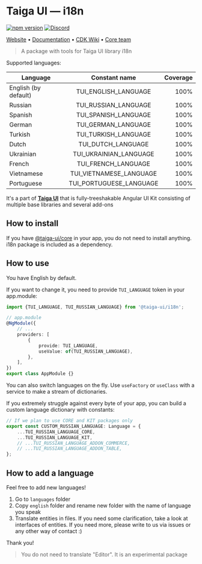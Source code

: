 # Taiga UI — i18n

[![npm version](https://img.shields.io/npm/v/@taiga-ui/cdk.svg)](https://npmjs.com/package/@taiga-ui/i18n)
[![Discord](https://img.shields.io/discord/748677963142135818?color=7289DA&label=%23taiga-ui&logo=discord&logoColor=white)](https://discord.gg/Us8d8JVaTg)

[Website](https://taiga-ui.dev) • [Documentation](https://taiga-ui.dev/getting-started) • [CDK Wiki](https://github.com/TinkoffCreditSystems/taiga-ui/wiki) • [Core team](https://github.com/TinkoffCreditSystems/taiga-ui/#core-team)

<!-- Do not change next line without i18n demo page -->

> A package with tools for Taiga UI library i18n

Supported languages:

| Language             |      Constant name      | Coverage |
| -------------------- | :---------------------: | -------: |
| English (by default) |  TUI_ENGLISH_LANGUAGE   |     100% |
| Russian              |  TUI_RUSSIAN_LANGUAGE   |     100% |
| Spanish              |  TUI_SPANISH_LANGUAGE   |     100% |
| German               |   TUI_GERMAN_LANGUAGE   |     100% |
| Turkish              |  TUI_TURKISH_LANGUAGE   |     100% |
| Dutch                |   TUI_DUTCH_LANGUAGE    |     100% |
| Ukrainian            | TUI_UKRAINIAN_LANGUAGE  |     100% |
| French               |   TUI_FRENCH_LANGUAGE   |     100% |
| Vietnamese           | TUI_VIETNAMESE_LANGUAGE |     100% |
| Portuguese           | TUI_PORTUGUESE_LANGUAGE |     100% |

<!-- Do not change next line without i18n demo page -->

It's a part of [**Taiga UI**](https://github.com/TinkoffCreditSystems/taiga-ui) that is fully-treeshakable Angular UI Kit consisting of multiple base libraries and several add-ons

## How to install

If you have [@taiga-ui/core](https://npmjs.com/package/@taiga-ui/core) in your app, you do not need to install anything. i18n package is included as a dependency.

## How to use

You have English by default.

If you want to change it, you need to provide `TUI_LANGUAGE` token in your app.module:

```ts
import {TUI_LANGUAGE, TUI_RUSSIAN_LANGUAGE} from '@taiga-ui/i18n';

// app.module
@NgModule({
    // ...
    providers: [
        {
            provide: TUI_LANGUAGE,
            useValue: of(TUI_RUSSIAN_LANGUAGE),
        },
    ],
})
export class AppModule {}
```

You can also switch languages on the fly. Use `useFactory` or `useClass` with a service to make a stream of dictionaries.

If you extremely struggle against every byte of your app, you can build a custom language dictionary with constants:

```ts
// If we plan to use CORE and KIT packages only
export const CUSTOM_RUSSIAN_LANGUAGE: Language = {
    ...TUI_RUSSIAN_LANGUAGE_CORE,
    ...TUI_RUSSIAN_LANGUAGE_KIT,
    // ...TUI_RUSSIAN_LANGUAGE_ADDON_COMMERCE,
    // ...TUI_RUSSIAN_LANGUAGE_ADDON_TABLE,
};
```

## How to add a language

Feel free to add new languages!

1. Go to `languages` folder
2. Copy `english` folder and rename new folder with the name of language you speak
3. Translate entities in files. If you need some clarification, take a look at interfaces of entities. If you need more, please write to us via issues or any other way of contact :)

Thank you!

> You do not need to translate "Editor". It is an experimental package
